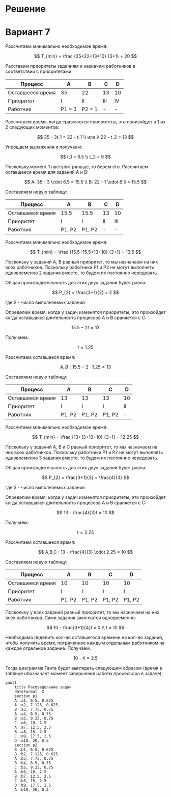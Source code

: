 # Решение
# Вариант 7
Рассчитаем минимально необходимое время:

$$
T_{min} = \frac {35+22+13+10} {3+1} = 20
$$

Расставим приоритеты заданиям и назначим работников в соответствии с приоритетами:

| Процесс          | A     | B     | C     | D     |
| ---------------- | ----- | ----- | ----- | ----- |
| Оставшееся время | 35    | 22    | 13    | 10    |
| Приоритет        | I     | II    | III   | IV    |
| Работник         | P1 = 3| P2 = 1|   -   |   -   |

Рассчитаем время, когда сравняются приоритеты, это произойдет в 1 из 2 следующих моментов:

$$
35 - 3t_1 = 22 - t_1 \\
или \\
22 - t_2 = 13
$$

Упрощаем выражения и получаем:

$$
t_1 = 6.5 \\
t_2 = 9
$$

Поскольку момент 1 наступит раньше, то берем его.  Рассчитаем оставшееся время для заданий A и B:

$$
A: 35 - 3 \cdot 6.5 = 15.5 \\
B: 22 - 1 \cdot 6.5 = 15.5
$$

Составляем новую таблицу:

| Процесс          | A     | B     | C     | D     |
| ---------------- | ----- | ----- | ----- | ----- |
| Оставшееся время | 15.5  | 15.5  | 13    | 10    |
| Приоритет        |  I    |  I    |  II   |  III  |
| Работник         |P1,  P2|P1,  P2|   -   |   -   |

Рассчитаем минимально необходимое время:

$$
T_{min} = \frac {15.5+15.5+13+10} {3+1} = 13.5
$$

Поскольку у заданий A, B равный приоритет, то мы назначаем на них всех работников. Поскольку работники P1 и P2 не могут выполнять одновременно 2 задания вместе, то будем их постоянно чередовать.

Общая производительность для этих двух заданий будет равна:

$$
P_{2} = \frac{3+1}{2} = 2
$$

где 2 - число выполняемых заданий

Определим время, когда у задач изменятся приоритеты, это произойдет когда оставшаяся длительность процессов А и В сраняется с С:

$$
15.5 - 2t = 13
$$

Получаем:

$$
t = 1.25
$$

Рассчитаем оставшееся время:

$$
A, B : 15.5 - 2 \cdot 1.25 = 13
$$

Составляем новую таблицу:

| Процесс          | A     | B     | C     | D     |
| ---------------- | ----- | ----- | ----- | ----- |
| Оставшееся время | 13    | 13    | 13    | 10    |
| Приоритет        |  I    |  I    |  I    |  II   |
| Работник         |P1, P2 |P1, P2 |P1, P2 |   -   |

Рассчитаем минимально необходимое время:

$$
T_{min} = \frac {13+13+13+10} {3+1} = 12.25
$$

Поскольку у заданий A, B и С равный приоритет, то мы назначаем на них всех работников. Поскольку работники P1 и P2 не могут выполнять одновременно 3 задания вместе, то будем их постоянно чередовать.

Общая производительность для этих двух заданий будет равна:

$$
P_{2} = \frac{3+1}{3} = \frac{4}{3}
$$

где 3 - число выполняемых заданий

Определим время, когда у задач изменятся приоритеты, это произойдет когда оставшаяся длительность процессов А и В сраняется с С:

$$
13 - \frac{4}{3}t = 10
$$

Получаем:

$$
t = 2.25
$$

Рассчитаем оставшееся время:

$$
A,B,C : 13 - \frac{4}{3} \cdot 2.25 = 10
$$

Составляем новую таблицу:

| Процесс          | A     | B     | C     | D     |
| ---------------- | ----- | ----- | ----- | ----- |
| Оставшееся время | 10    | 10    | 10    | 10    |
| Приоритет        |  I    |  I    |  I    |  I    |
| Работник         |P1, P2 |P1, P2 |P1, P2 |P1, P2 |

Поскольку у всех заданий равный приоритет, то мы назначаем на них всех работников. Сами задания закончатся одновременно:

$$
10 - \frac{3+1}{4}t = 0 \\
t = 10
$$

Необходимо поделить кол-во оставшегося времени на кол-во заданий, чтобы получить время, потраченное каждым отдельным работником на каждое отдельное задание. Получаем: 

$$
10 : 4 = 2.5
$$

Тогда диаграмма Ганта будет выглядеть следующим образом (время в таблице обозначает момент завершения работы процессора в задаче): 

```mermaid
gantt
    title Распределение задач
    dateFormat  X
    section p1
    A :a1, 6.5, 0.625
    A :a2, 7.125, 0.625
    B :a3, 7.75, 0.75
    A :a4, 8.5, 0.75
    B :a5, 9.25, 0.75
    C :a6, 10, 2.5
    A :a7, 12.5, 2.5
    B :a8, 15, 2.5
    C :a9, 17.5, 2.5
    D :a10, 20, 0.5
    section p2
    B :b1, 6.5, 0.625
    B :b2, 7.125, 0.625
    A :b3, 7.75, 0.75
    B :b4, 8.5, 0.75
    C :b5, 9.25, 0.75
    A :b6, 10, 2.5
    B :b7, 12.5, 2.5
    C :b8, 15, 2.5
    D :b9, 17.5, 2.5
    A :b10, 20, 0.5

